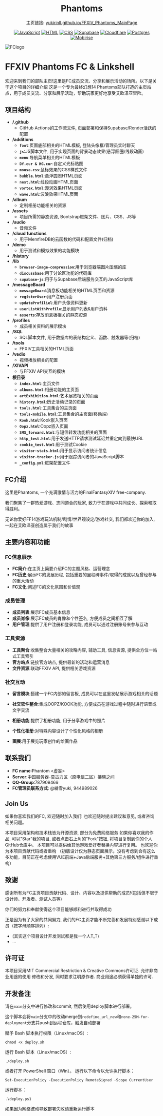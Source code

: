 <div align="center">
  <h1>Phantoms</h1>
  <p>主页链接: <a href="https://yukirinll.github.io/FFXIV_Phantoms_MainPage">yukirinll.github.io/FFXIV_Phantoms_MainPage</a></p>

[![JavaScript](https://img.shields.io/badge/JavaScript-F7DF1E?logo=javascript&logoColor=black)](https://developer.mozilla.org/en-US/docs/Web/JavaScript)
[![HTML](https://img.shields.io/badge/HTML-E34F26?logo=html5&logoColor=white)](https://developer.mozilla.org/en-US/docs/Web/HTML)
[![CSS](https://img.shields.io/badge/CSS-1572B6?logo=css3&logoColor=white)](https://developer.mozilla.org/en-US/docs/Web/CSS)
[![Supabase](https://img.shields.io/badge/Supabase-3FCF81?logo=supabase&logoColor=white)](https://supabase.com/)
[![Cloudflare](https://img.shields.io/badge/Cloudflare-F38020?logo=cloudflare&logoColor=white)](https://www.cloudflare.com/)
[![Postgres](https://img.shields.io/badge/Postgres-4169E1?logo=postgresql&logoColor=white)](https://www.postgresql.org/)
[![Mobirise](https://img.shields.io/badge/Mobirise-FF5733?logo=mobirise&logoColor=white)](https://mobirise.com/)

</div>

![FClogo](assets/images/logo.jpg)

# FFXIV Phantoms FC & Linkshell

欢迎来到我们的部队主页!这里是FC成员交流、分享和展示活动的场所。以下是关于这个项目的详细介绍
这是一个专为最终幻想14 Phantoms部队打造的主页站点，用于成员交流、分享和展示活动，帮助玩家更好地享受艾欧泽亚冒险。

## 项目结构
- **/.github**
    - GitHub Actions的工作流文件, 页面部署和保持Supabase/Render活跃的配置
- **/additions**
    - **`foot`**:页面底部相关的HTML模板, 登陆头像框/管理员实时聊天
    - **`js`**:JS脚本文件, 用于实现页面的背景动态效果(悬浮圆圈/线段动画)
    - **`menu`**:导航菜单相关的HTML模板
    - **`DY.cur & HG.cur`**:自定义光标贴图
    - **`mouse.css`**:鼠标效果的CSS样式文件
    - **`bubble.html`**:悬浮圆圈HTML页面
    - **`nest.html`**:线段动画HTML页面
    - **`vortex.html`**:漩涡效果HTML页面
    - **`wave.html`**:波浪效果HTML页面
- **/album**
    - 定制相册功能相关的资源
- **/assets**
    - 项目所需的静态资源, Bootstrap框架文件、图片、CSS、JS等
- **/audio**
    - 音频文件
- **/cloud functions**
    - 用于MemfireDB的云函数的代码和配置文件(归档)
- **/demo**
    - 用于测试和模拟效果的功能模块
- **/history**
- **/lib**
    - **`browser-image-compression`**:用于浏览器端图片压缩的库
    - **`discussbase`**:用于讨论区功能的代码库
    - **`supabase-js`**:用于与Supabase后端服务交互的JavaScript库
- **/messageBoard**
    - **`messageBoard`**:消息板功能相关的HTML页面和资源
    - **`registerUser`**:用户注册页面
    - **`updateProfiliel`**:用户头像资料更新
    - **`userListWithProfile`**:显示用户列表&用户资料
    - **`asserts`**:存放消息板相关的静态资源
- **/profiles**
    - 成员相关资料的展示模块
- **/SQL**
    - SQL脚本文件, 用于数据库的表结构定义、函数、触发器等(归档)
- **/tools**
    - FFXIV工具相关的HTML页面
- **/vedio**
    - 视频播放相关的配置
- **/XIVAPI**
    - 与FFXIV API交互的模块
- **根目录**
    - **`index.html`**:主页文件
    - **`albums.html`**:相册功能的主页面
    - **`artExhibition.html`**:艺术展览相关的页面
    - **`history.html`**:历史活动记录的页面
    - **`tools.html`**:工具集合的主页面
    - **`tools-mobile.html`**:工具集合的主页面(移动端)
    - **`Kook.html`**:Kook嵌入页面
    - **`Oopz.html`**:Oopz嵌入页面
    - **`SMS_forward.html`**:与短信转发功能相关的页面
    - **`http_test.html`**:用于发送HTTP请求测试延迟并重定向到最快URL
    - **`cookie_test.html`**:用于测试Cookie
    - **`visitor-stats.html`**:用于显示访问者统计信息
    - **`visitor-tracker.js`**:用于跟踪访问者的JavaScript脚本
    - **`_config.yml`**:框架配置文件

## FC介绍

这里是Phantoms, 一个充满激情与活力的FinalFantasyXIV free-company.

我们聚集了一群热爱游戏、志同道合的玩家,  致力于在游戏中共同成长、探索和取得胜利。

无论你爱好FF14游戏玩法机制/剧情/世界观设定/游戏社交, 我们都欢迎你的加入, 一起在艾欧泽亚创造属于我们的故事

## 主要内容和功能

### FC信息展示

- **FC简介**:在主页上简要介绍FC的主题风格、运营理念
- **FC历史**:展示FC的发展历程, 包括重要的里程碑事件/取得的成就以及曾经参与的重大活动
- **FC文化**:阐述FC的文化氛围和价值观

### 成员管理

- **成员列表**:展示FC成员基本信息
- **成员肖像**:展示FC成员的肖像和个性签名, 方便成员之间相互了解
- **用户管理**:提供了用户注册和登录功能, 成员可以通过注册账号来参与互动

### 工具资源

- **工具聚合**:收集整合大量相关的攻略内容, 辅助工具, 信息资源, 提供全方位一站式工具索引
- **官方站点**:链接官方站点, 提供最新的活动和运营消息
- **文件资源**:联动FFXIV API, 提供相关游戏资源

### 社交互动

- **留言模块**:搭建一个FC内部的留言板, 成员可以在这里发帖展示游戏相关的话题
- **社交软件整合**:集成OOPZ/KOOK功能, 方便成员在游戏过程中随时进行语音或文字交流

- **相册功能**:提供了相册功能, 用于分享游戏中的照片
- **个性化相册**:对特殊内容设计了个性化风格的相册
- **画展**:用于展览玩家创作的绘画作品

## 联系我们

- **FC name**:Phantom <虚妄>
- **Server**:中国服务器-莫古力区（原电信二区）拂晓之间
- **QQ-Group**:787909466
- **FC管理员联系方式**: @緋雪yuki, 944989026

## Join Us

如果你喜欢我们的FC, 欢迎随时加入我们!
也欢迎随时提出建议和意见, 或者咨询相关问题。

本项目采用架构和技术栈皆为开源资源, 部分为免费网络服务
如果你喜欢我的作品, 可以"Star"我的项目, 或者点击右上角的"Fork"按钮, 将项目复制到你的个人GitHub仓库中。
本项目可以提供给其他游戏爱好者替换内容进行复用。
也欢迎你为本项目贡献代码或者重构
（初版设计仅为静态页面展示，没有考虑到会有这么多功能，目前正在考虑使用VUE前端+Java后端服务+其他第三方服务/组件进行重构）

## 致谢

感谢所有为FC主页项目贡献代码、设计、内容以及提供帮助的成员!(包括但不限于设计师、开发者、测试人员等)

你们的努力和奉献使得这个项目能够顺利进行并取得成功

正是因为有了大家的共同努力, 我们的FC主页才能不断完善和发展特别感谢以下成员（按字母顺序排列）:

- (其实这个项目设计开发测试都是我一个人T_T)
- ...


## 许可证

本项目采用MIT Commercial Restriction & Creative Commons许可证.
允许非商业用途的使用 修改和分发, 同时要求注明原作者.
商业用途必须获得单独的许可.

## 开发备注

请在`main`分支中进行修改和commit, 然后使用deploy脚本进行部署。

这个脚本会将`main`分支中的改动merge到`redefine_url_new`和`none-25M-for-deployment`分支并push到远程仓库，触发自动部署

赋予 Bash 脚本执行权限（Linux/macOS）:
```
chmod +x deploy.sh
```
运行 Bash 脚本（Linux/macOS）:
```
./deploy.sh
```

或者打开 PowerShell 窗口（Win）。
运行以下命令以允许执行脚本：
```
Set-ExecutionPolicy -ExecutionPolicy RemoteSigned -Scope CurrentUser
```
运行脚本：
```
.\deploy.ps1
```
如果因为网络波动导致部署失败请重新运行脚本
